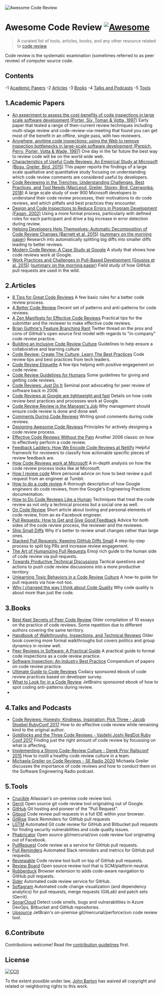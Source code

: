 <img src="Awesome Code Review.png" alt="Awesome Code Review" />

# Awesome Code Review [![Awesome](https://cdn.rawgit.com/sindresorhus/awesome/d7305f38d29fed78fa85652e3a63e154dd8e8829/media/badge.svg)](https://github.com/sindresorhus/awesome)

> A curated list of tools, articles, books, and any other resource related to [code review](https://en.wikipedia.org/wiki/Code_review)

Code review is the systematic examination (sometimes referred to as peer review) of computer source code.

## Contents

-1 [Academic Papers](#academic-papers)
-2 [Articles](#articles)
-3 [Books](#books)
-4 [Talks and Podcasts](#talks-and-podcasts)
-5 [Tools](#tools)

## 1.Academic Papers

- [An experiment to assess the cost-benefits of code inspections in large scale software development (Porter, Siy, Toman & Votta, 1997)](http://laser.cs.umass.edu/courses/cs521-621.Fall10/documents/PorterSiyetal.pdf) Early paper that tested a range of then-current review techniques including multi-stage review and code-review-via-meeting that found you can get most of the benefit in an offline, single pass, with two reviewers.
- [Anywhere, anytime code inspections: using the Web to remove inspection bottlenecks in large-scale software development (Perpich, Perry, Porter, Votta & Wade, 1997)](https://dl.acm.org/citation.cfm?id=253234) One day in the far future the best way to review code will be on the world wide web.
- [Characteristics of Useful Code Reviews: An Empirical Study at Microsoft (Bosu, Greiler, Bird, 2015)](https://www.michaelagreiler.com/wp-content/uploads/2019/02/Characteristics-Of-Useful-Comments.pdf) This paper reports the findings of a large scale qualitative and quantitative study focusing on understanding which code review comments are considered useful by developers.  
- [Code Reviewing in the Trenches: Understanding Challenges, Best Practices, and Tool Needs (MacLeod, Greiler, Storey, Bird, Czerwonka, 2018)](https://www.michaelagreiler.com/wp-content/uploads/2019/03/Code-Reviewing-in-the-Trenches-Understanding-Challenges-Best-Practices-and-Tool-Needs.pdf) A large scale study of over 900 Microsoft developers to understand their code review processes, their motivations to do code reviews, and which pitfalls and best practices they encounter.
- [Design and Code Inspections to Reduce Errors in Program Development (Fagan, 2002)](https://link.springer.com/chapter/10.1007/978-3-642-59412-0_35) Using a more formal process, particularly with defined roles for each participant and drive a big increase in error detection during review.
- [Helping Developers Help Themselves: Automatic Decomposition of Code Review Changes (Barnett et al. 2015)](http://research.microsoft.com/pubs/238937/barnett2015hdh.pdf) ([summary on the morning paper](https://blog.acolyer.org/2015/06/26/helping-developers-help-themselves-automatic-decomposition-of-code-review-changes/)) Research into automatically splitting big diffs into smaller diffs leading to better reviews.
- [Modern Code Review: A Case Study at Google](https://sback.it/publications/icse2018seip.pdf) A study that shows how code reviews work at Google.
- [Work Practices and Challenges in Pull-Based Development (Gousios et al. 2015)](https://sback.it/publications/icse2016b.pdf) ([summary on the morning paper](https://blog.acolyer.org/2015/06/23/work-practices-and-challenges-in-pull-based-development/)) Field study of how GitHub pull requests are used in the wild.

## 2.Articles

- [8 Tips for Great Code Reviews](https://kellysutton.com/2018/10/08/8-tips-for-great-code-reviews.html) A few basic rules for a better code review process.
- [A Better Code Review](https://www.giladpeleg.com/blog/better-code-review/) Decent set of patterns and anti-patterns for code reviews.
- [A Zen Manifesto for Effective Code Reviews](https://medium.freecodecamp.org/a-zen-manifesto-for-effective-code-reviews-e30b5c95204a) Practical tips for the submitter and the reviewer to make effective code reviews.
- [Brian Guthrie's Feature Branching Rant](https://twitter.com/bguthrie/status/937750796334174209) Twitter thread on the pros and cons of GitHub's open source first model with regards to "in-company" code review practice.
- [Building an Inclusive Code Review Culture](https://blog.plaid.com/building-an-inclusive-code-review-culture/) Guidelines to help ensure a collaborative and learning culture
- [Code Review: Create The Culture, Learn The Best Practices](https://codingsans.com/blog/code-review) Code review tips and best practices from tech leaders.
- [Code Review Etiquette](https://css-tricks.com/code-review-etiquette/) A few tips helping with positive engagement on code review.
- [Code Review Guidelines for Humans](https://phauer.com/2018/code-review-guidelines/) Some guidelines for giving and getting code reviews.
- [Code Reviews: Just Do It](https://blog.codinghorror.com/code-reviews-just-do-it/) Seminal post advocating for peer review of software back in 2006.
- [Code Reviews at Google are lightweight and fast](https://www.michaelagreiler.com/code-reviews-at-google/) Details on how code review best practices and processes work at Google.
- [Code Review Review is the Manager's Job](https://hecate.co/blog/code-review-review-is-the-managers-job) Why management should ensure code review is done and done well.
- [Comments During Code Reviews](https://medium.com/@otarutunde/comments-during-code-reviews-2cb7791e1ac7) Writing good comments during code reviews.
- [Designing Awesome Code Reviews](https://medium.com/unpacking-trunk-club/designing-awesome-code-reviews-5a0d9cd867e3) Principles for actively designing a code review process.
- [Effective Code Reviews Without the Pain](https://www.developer.com/tech/article.php/3579756/Effective-Code-Reviews-Without-the-Pain.htm) Another 2006 classic on how to effectively perform a code review.
- [Feedback Ladders: How We Encode Code Reviews at Netlify](https://www.netlify.com/blog/2020/03/05/feedback-ladders-how-we-encode-code-reviews-at-netlify/) Helpful framwork for reviewers to classify how actionable specific pieces of review feedback are.
- [How Code Reviews work at Microsoft](https://www.michaelagreiler.com/code-reviews-at-microsoft-how-to-code-review-at-a-large-software-company/) A in-depth analysis on how the code review process looks like at Microsoft.
- [How I review code](https://engineering.tumblr.com/post/170040992289/how-i-review-code) More personal advice on how to best review a pull request from an engineer at Tumblr.
- [How to do a code review](https://google.github.io/eng-practices/review/reviewer/) A thorough description of how Google engineers do code reviews, from the Google's Engineering Practices documentation.
- [How to Do Code Reviews Like a Human](https://mtlynch.io/human-code-reviews-1/) Techniques that treat the code review as not only a technical process but a social one as well.
- [On Code Review](https://medium.com/@schrockn/on-code-reviews-b1c7c94d868c) Short article about tooling and personal elements of code review, from an ex-Facebook engineer.
- [Pull Requests: How to Get and Give Good Feedback](https://kickstarter.engineering/pull-requests-how-to-get-and-give-good-feedback-f573469f0c44) Advice for both sides of the code review process, the reviewer and the reviewee.
- [Ship Small Diffs](https://blog.skyliner.io/ship-small-diffs-741308bec0d1) Why it's better to review small changes rather than large ones.
- [Stacked Pull Requests: Keeping GitHub Diffs Small](https://graysonkoonce.com/stacked-pull-requests-keeping-github-diffs-small/) A step-by-step process to split big PRs and increase review engagement.
- [The Art of Humanizing Pull Requests](https://blog.usejournal.com/the-art-of-humanizing-pull-requests-prs-b520588eb345) Emoji rich guide to the human side of code review via pull requests.
- [Towards Productive Technical Discussions](https://cate.blog/2018/07/03/towards-productive-technical-discussions/) Tactical questions and actions to push code review discussions into a more productive territory.
- [Unlearning Toxic Behaviors in a Code Review Culture](https://medium.com/@sandya.sankarram/unlearning-toxic-behaviors-in-a-code-review-culture-b7c295452a3c) A how-to guide for pull requests via how-not-too.
- [Why I changed the way I think about Code Quality](https://medium.freecodecamp.org/why-i-changed-the-way-i-think-about-code-quality-88c5d8d57e68) Why code quality is about more than just the code.

## 3.Books

- [Best Kept Secrets of Peer Code Review](https://www.goodreads.com/book/show/1563457.Best_Kept_Secrets_of_Peer_Code_Review) Older compilation of 10 essays on the practice of code reviews. Some repetition due to different authors covering the same territory.
- [Handbook of Walkthroughs, Inspections, and Technical Reviews](https://www.amazon.com/Handbook-Walkthroughs-Inspections-Technical-Reviews/dp/0932633196) Older book covering more formal walkthroughs but covers politics and group dynamics in review well.
- [Peer Reviews in Software: A Practical Guide](https://www.amazon.com/Peer-Reviews-Software-Practical-Guide/dp/0201734850) A practical guide to formal code inspections as a code review practice.
- [Software Inspection: An Industry Best Practice](https://www.amazon.com/Software-Inspection-Industry-Best-Practice/dp/0818673400) Compendium of papers on code review practice.
- [Ultimate Guide to Code Reviews](https://www.codacy.com/ebooks/guide-to-code-reviews) Codacy sponsored ebook of code review practices based on developer survey.
- [What to Look for in a Code Review](https://leanpub.com/whattolookforinacodereview) JetBrains sponsored ebook of how to spot coding anti-patterns during review.
- 

## 4.Talks and Podcasts

- [Code Reviews: Honesty, Kindness, Inspiration: Pick Three - Jacob Stoebel RubyConf 2017](http://confreaks.tv/videos/rubyconf2017-code-reviews-honesty-kindness-inspiration-pick-three) How to do effective code review while remaining kind to the original author.
- [Goldilocks and the Three Code Reviews - Vaidehi Joshi RedDot Ruby Conf 2017](https://confreaks.tv/videos/reddotrubyconf2017-goldilocks-and-the-three-code-reviews) Finding just the right amount of code review by focussing on what is affecting.
- [Implementing a Strong Code-Review Culture - Derek Prior Railsconf 2015](https://www.youtube.com/watch?v=PJjmw9TRB7s) How to instill a healthy code review culture in a team.
- [Michaela Greiler on Code Reviews - SE Radio 2020](https://www.se-radio.net/2020/02/episode-400-michaela-greiler-on-code-reviews/) Michaela Greiler discusses the importance of code reviews and how to conduct them on the Software Engineering Radio podcast.

## 5.Tools

- [Crucible](https://www.atlassian.com/software/crucible) Atlassian's on-premise code review tool.
- [Gerrit](https://www.gerritcodereview.com/) Open source git code review tool originating out of Google.
- [GitHub](https://github.com) Git hosting and pioneer of the "Pull Request".
- [Gitpod](https://gitpod.io) Code review pull requests in a full IDE within your browser.
- [GitRise](https://www.gitrise.com/) Slack Reminders for GitHub pull requests
- [LGTM](https://lgtm.com) Automated Git code review for GitHub and Bitbucket pull requests for finding security vulnerabilities and code quality issues.
- [Phabricator](https://www.phacility.com/phabricator/) Open source git/mercurial/svn code review tool originating out of Facebook.
- [PullRequest](https://www.pullrequest.com/) Code review as a service for GitHub pull requests.
- [Pull Reminders](https://pullreminders.com) Automated Slack reminders and metrics for GitHub pull requests.
- [Reviewable](https://reviewable.io/) Code review tool built on top of GitHub pull requests.
- [Review Board](https://www.reviewboard.org/) Open source review tool that is SCM/platform neutral.
- [Rubberduck](https://www.rubberduck.io) Browser extension to adds code-aware navigation to GitHub pull requests.
- [Sider](https://sider.review/) Automated code review service for GitHub.
- [Softagram](https://softagram.com/) Automated code change visualization (and dependency analytics) for pull requests, merge requests (GitLab) and patch sets (Gerrit).
- [SonarCloud](https://sonarcloud.io) Detect code smells, bugs and vulnerabilities in Azure DevOps, Bitbucket and GitHub repositories.
- [Upsource](https://www.jetbrains.com/upsource/) JetBrain's on-premise git/mercurial/perforce/svn code review tool.

## 6.Contribute

Contributions welcome! Read the [contribution guidelines](contributing.md) first.

## License

[![CC0](http://mirrors.creativecommons.org/presskit/buttons/88x31/svg/cc-zero.svg)](http://creativecommons.org/publicdomain/zero/1.0)

To the extent possible under law, [John Barton](https://johnbarton.co) has waived all copyright and
related or neighboring rights to this work.
